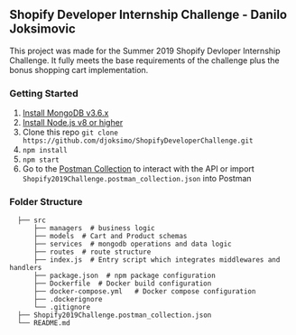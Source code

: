 ## Shopify Developer Internship Challenge - Danilo Joksimovic

This project was made for the Summer 2019 Shopify Devloper Internship Challenge. It fully meets the base requirements of the challenge plus the bonus shopping cart implementation.

### Getting Started

1. [Install MongoDB v3.6.x](https://docs.mongodb.com/manual/installation/)
2. [Install Node.js v8 or higher](https://nodejs.org/en/download/)
3. Clone this repo ```git clone https://github.com/djoksimo/ShopifyDeveloperChallenge.git```
5. ```npm install```
6. ```npm start```
7. Go to the [Postman Collection](https://documenter.getpostman.com/view/5913563/RznHJHc4) to interact with the API or import  ```Shopify2019Challenge.postman_collection.json``` into Postman

### Folder Structure
```
  ├── src                  
      ├── managers  # business logic                  
      ├── models  # Cart and Product schemas                  
      ├── services  # mongodb operations and data logic            
      ├── routes  # route structure
      ├── index.js  # Entry script which integrates middlewares and handlers
      ├── package.json  # npm package configuration
      ├── Dockerfile  # Docker build configuration
      ├── docker-compose.yml   # Docker compose configuration
      ├── .dockerignore
      └── .gitignore 
  ├── Shopify2019Challenge.postman_collection.json
  └── README.md
```
